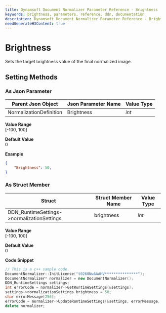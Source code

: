 ```yaml
---
title: Dynamsoft Document Normalizer Parameter Reference - Brightness
keywords: brightness, parameters, reference, ddn, documentation
description: Dynamsoft Document Normalizer Parameter Reference - Brightness
needGenerateH3Content: true
---
```



# Brightness
Sets the target brightness value of the final normalized image.

## Setting Methods
### As Json Parameter

| Parent Json Object | Json Parameter Name | Value Type | 
| ------------------ | ------------------- | ---------- |
| NormalizationDefinition | Brightness | *int* |

**Value Range**  
    [-100, 100]

**Default Value**  
    0

**Example**  
```json
{
    "Brightness": 50,
}
```

### As Struct Member

| Struct | Struct Member Name | Value Type | 
| ------ | ------------------ | ---------- |
| DDN_RuntimeSettings->normalizationSettings | brightness | *int* |

**Value Range**  
    [-100, 100]

**Default Value**  
    0

**Code Snippet**  
```cpp
// This is a c++ sample code.
DocumentNormalizer::InitLicense("t0260NwAAAHV***************");
DocumentNormalizer* normalizer = new DocumentNormalizer();
DDN_RuntimeSettings settings;
int errorCode = normalizer->GetRuntimeSettings(&settings);
settings->normalizationSettings.brightness = 50;
char errorMessage[256];
errorCode = normalizer->UpdateRuntimeSettings(&settings, errorMessage, 256);
delete normalizer;
```
